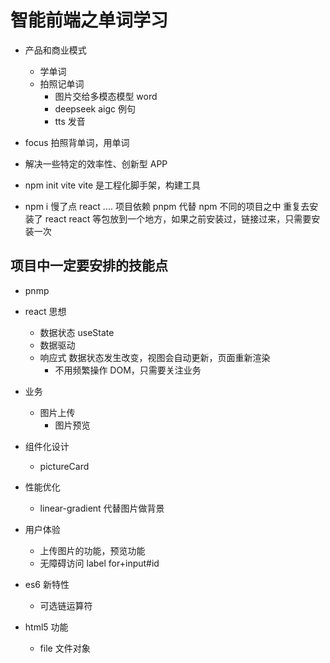 # 智能前端之单词学习

- 产品和商业模式
  - 学单词
  - 拍照记单词
    - 图片交给多模态模型 word
    - deepseek aigc 例句
    - tts 发音
- focus
  拍照背单词，用单词
- 解决一些特定的效率性、创新型 APP

- npm init vite
  vite 是工程化脚手架，构建工具
- npm i 慢了点
  react .... 项目依赖
  pnpm 代替 npm
  不同的项目之中 重复去安装了 react
  react 等包放到一个地方，如果之前安装过，链接过来，只需要安装一次

## 项目中一定要安排的技能点

- pnmp
- react 思想
  - 数据状态 useState
  - 数据驱动
  - 响应式 数据状态发生改变，视图会自动更新，页面重新渲染
    - 不用频繁操作 DOM，只需要关注业务
- 业务
  - 图片上传
    - 图片预览
- 组件化设计

  - pictureCard

- 性能优化
  - linear-gradient 代替图片做背景
- 用户体验
  - 上传图片的功能，预览功能
  - 无障碍访问
    label for+input#id
- es6 新特性
  - 可选链运算符
- html5 功能
  - file 文件对象
